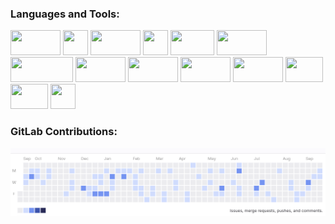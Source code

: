 
<h3 align="left">Languages and Tools:</h3>
<p align="left">
  <img src="https://www.vectorlogo.zone/logos/python/python-ar21.svg" width="80" height="40"/>
  <img src="https://www.vectorlogo.zone/logos/pocoo_flask/pocoo_flask-icon.svg" width="40" height="40"/>
  <img src="https://www.vectorlogo.zone/logos/influxdata/influxdata-ar21.svg" width="80" height="40"/>
  <img src="https://www.vectorlogo.zone/logos/docker/docker-official.svg" width="40" height="40"/>
  <img src="https://www.vectorlogo.zone/logos/getbootstrap/getbootstrap-ar21.svg" width="70" height="40"/>
  <img src="https://cdn.jsdelivr.net/gh/devicons/devicon/icons/pytorch/pytorch-plain-wordmark.svg" width="80" height="40"/>
  <img src="https://www.vectorlogo.zone/logos/mysql/mysql-horizontal.svg" width="100" height="40"/>
  <img src="https://www.vectorlogo.zone/logos/gitlab/gitlab-ar21.svg" width="80" height="40"/>
  <img src="https://www.vectorlogo.zone/logos/rabbitmq/rabbitmq-ar21.svg" width="80" height="40"/>
  <img src="https://www.vectorlogo.zone/logos/linux/linux-ar21.svg" width="80" height="40"/>
  <img src="https://www.vectorlogo.zone/logos/amazon_aws/amazon_aws-ar21.svg" width="80" height="40"/>
  <img src="https://www.vectorlogo.zone/logos/apache_kafka/apache_kafka-ar21.svg" width="60" height="40"/>
  <img src="https://www.vectorlogo.zone/logos/apache_spark/apache_spark-ar21.svg" width="60" height="40"/>
  <img src="https://cdn.jsdelivr.net/gh/devicons/devicon/icons/sqlalchemy/sqlalchemy-original.svg" width="40" height="40"/>
</p>
<h3 align="left">GitLab Contributions:</h3>
<p align="center">
  <img src="contribution.png"/>
</p>

